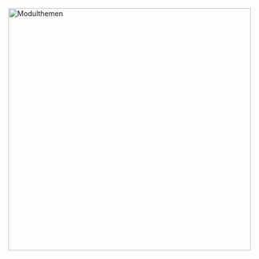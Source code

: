 
<img width="485" alt="Modulthemen" src="https://github.com/MikeKnight1995/Lerntagebuch-Mike/assets/127213328/640089d5-f5c0-4ce8-ae2c-c16170ac9a09">
